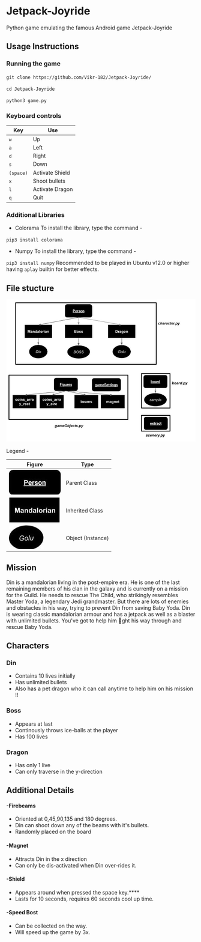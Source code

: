 # Jetpack-Joyride
Python game emulating the famous Android game Jetpack-Joyride

## Usage Instructions
### Running the game

 `git clone https://github.com/Vikr-182/Jetpack-Joyride/`
 
 `cd Jetpack-Joyride`
 
 `python3 game.py`
 
 ### Keyboard controls
 
 | Key | Use | 
 |-----|-----|
 |  `w`  | Up |
 |  `a`  | Left |
 |  `d`  | Right |
 |  `s`  | Down |
 |  `(space)`  | Activate Shield |
 |  `x`  | Shoot bullets |
 |  `l`  | Activate Dragon |
 |  `q`  | Quit |
 

### Additional Libraries

- Colorama
To install the library, type the command - 

`pip3 install colorama`
- Numpy
To install the library, type the command - 

`pip3 install numpy`
Recommended to be played in Ubuntu v12.0 or higher having `aplay` builtin for better effects.
 

## File stucture 

![Structure](./images/drawing.jpg)


   Legend - 
   
   
 | Figure | Type| 
 |-----|-----|
 |  ![Parent Class](./images/parent.jpg)  | Parent Class |
 |  ![Inherited Class](./images/inherited.jpg)  | Inherited Class |
 |  ![Object](./images/object.jpg)  | Object (Instance) |
 
 ## Mission
 Din is a mandalorian living in the post-empire era. He is one of the last remaining members of his clan
in the galaxy and is currently on a mission for the Guild. He needs to rescue The Child, who strikingly
resembles Master Yoda, a legendary Jedi grandmaster. But there are lots of enemies and obstacles in
his way, trying to prevent Din from saving Baby Yoda. Din is wearing classic mandalorian armour and
has a jetpack as well as a blaster with unlimited bullets. You've got to help him ght his way through
and rescue Baby Yoda.

 ## Characters 
 
 ### Din 
- Contains 10 lives initially 
- Has unlimited bullets
- Also has a pet dragon who it can call anytime to help him on his mission !! 

### Boss
- Appears at last
- Continously throws ice-balls at the player
- Has 100 lives

### Dragon
- Has only 1 live
- Can only traverse in the y-direction 

## Additional Details

#### -Firebeams
 - Oriented at 0,45,90,135 and 180 degrees.
 - Din can shoot down any of the beams with it's bullets.
 - Randomly placed on the board
 
 #### -Magnet
 - Attracts Din in the x direction
 - Can only be dis-activated when Din over-rides it.
 
 #### -Shield
 - Appears around when pressed the space key.****
 - Lasts for  10 seconds, requires 60 seconds cool up time.
 
 #### -Speed Bost
 - Can be collected on the way.
 - Will speed up the game by 3x.
 
